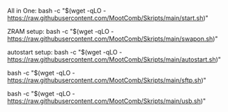 All in One: bash -c "$(wget -qLO - https://raw.githubusercontent.com/MootComb/Skripts/main/start.sh)"

ZRAM setup:
bash -c "$(wget -qLO - https://raw.githubusercontent.com/MootComb/Skripts/main/swapon.sh)"

autostart setup:
bash -c "$(wget -qLO - https://raw.githubusercontent.com/MootComb/Skripts/main/autostart.sh)"

bash -c "$(wget -qLO - https://raw.githubusercontent.com/MootComb/Skripts/main/sftp.sh)"

bash -c "$(wget -qLO - https://raw.githubusercontent.com/MootComb/Skripts/main/usb.sh)"

